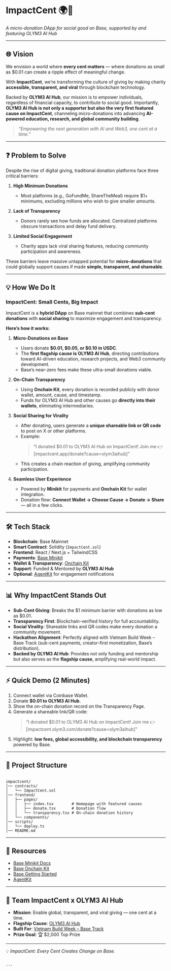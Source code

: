 # ImpactCent 🌍💙  
*A micro-donation DApp for social good on Base, supported by and featuring OLYM3 AI Hub*  

---

## 🌐 Vision  
We envision a world where **every cent matters** — where donations as small as $0.01 can create a ripple effect of meaningful change.  

With **ImpactCent**, we’re transforming the culture of giving by making charity **accessible, transparent, and viral** through blockchain technology.  

Backed by **OLYM3 AI Hub**, our mission is to empower individuals, regardless of financial capacity, to contribute to social good. Importantly, **OLYM3 AI Hub is not only a supporter but also the very first featured cause on ImpactCent**, channeling micro-donations into advancing **AI-powered education, research, and global community building**.  

> *“Empowering the next generation with AI and Web3, one cent at a time.”*  

---

## ❓ Problem to Solve  
Despite the rise of digital giving, traditional donation platforms face three critical barriers:  

1. **High Minimum Donations**  
   - Most platforms (e.g., GoFundMe, ShareTheMeal) require $1+ minimums, excluding millions who wish to give smaller amounts.  

2. **Lack of Transparency**  
   - Donors rarely see how funds are allocated. Centralized platforms obscure transactions and delay fund delivery.  

3. **Limited Social Engagement**  
   - Charity apps lack viral sharing features, reducing community participation and awareness.  

These barriers leave massive untapped potential for **micro-donations** that could globally support causes if made **simple, transparent, and shareable**.  

---

## 💡 How We Do It  

### **ImpactCent: Small Cents, Big Impact**  
ImpactCent is a **hybrid DApp** on Base mainnet that combines **sub-cent donations** with **social sharing** to maximize engagement and transparency.  

**Here’s how it works:**  

1. **Micro-Donations on Base**  
   - Users donate **$0.01, $0.05, or $0.10 in USDC**.  
   - The **first flagship cause is OLYM3 AI Hub**, directing contributions toward AI-driven education, research projects, and Web3 community development.  
   - Base’s near-zero fees make these ultra-small donations viable.  

2. **On-Chain Transparency**  
   - Using **Onchain Kit**, every donation is recorded publicly with donor wallet, amount, cause, and timestamp.  
   - Funds for OLYM3 AI Hub and other causes go **directly into their wallets**, eliminating intermediaries.  

3. **Social Sharing for Virality**  
   - After donating, users generate a **unique shareable link or QR code** to post on X or other platforms.  
   - Example:  
     > “I donated $0.01 to OLYM3 AI Hub on ImpactCent! Join me 👉 [impactcent.app/donate?cause=olym3aihub]”  
   - This creates a chain reaction of giving, amplifying community participation.  

4. **Seamless User Experience**  
   - Powered by **Minikit** for payments and **Onchain Kit** for wallet integration.  
   - Donation flow: **Connect Wallet → Choose Cause → Donate → Share** — all in a few clicks.  

---

## 🛠️ Tech Stack  
- **Blockchain**: Base Mainnet  
- **Smart Contract**: Solidity (`ImpactCent.sol`)  
- **Frontend**: React / Next.js + TailwindCSS  
- **Payments**: [Base Minikit](https://www.base.org/build/minikit)  
- **Wallet & Transparency**: [Onchain Kit](https://www.base.org/build/onchain-kit)  
- **Support**: Funded & Mentored by **OLYM3 AI Hub**  
- **Optional**: [AgentKit](https://docs.cdp.coinbase.com/agent-kit/welcome) for engagement notifications  

---

## 📊 Why ImpactCent Stands Out  
- **Sub-Cent Giving**: Breaks the $1 minimum barrier with donations as low as $0.01.  
- **Transparency First**: Blockchain-verified history for full accountability.  
- **Social Virality**: Shareable links and QR codes make every donation a community movement.  
- **Hackathon Alignment**: Perfectly aligned with Vietnam Build Week – Base Track (sub-cent payments, creator-first monetization, Base’s distribution).  
- **Backed by OLYM3 AI Hub**: Provides not only funding and mentorship but also serves as the **flagship cause**, amplifying real-world impact.  

---

## ⚡ Quick Demo (2 Minutes)  
1. Connect wallet via Coinbase Wallet.  
2. Donate **$0.01 to OLYM3 AI Hub**.  
3. Show the on-chain donation record on the Transparency Page.  
4. Generate a shareable link/QR code:  
   > “I donated $0.01 to OLYM3 AI Hub on ImpactCent! Join me 👉 [impactcent.olym3.com/donate?cause=olym3aihub]”  
5. Highlight: **low fees, global accessibility, and blockchain transparency** powered by Base.  

---

## 📂 Project Structure  
```

impactcent/
│── contracts/
│   └── ImpactCent.sol
│── frontend/
│   ├── pages/
│   │   ├── index.tsx        # Homepage with featured causes
│   │   ├── donate.tsx       # Donation flow
│   │   └── transparency.tsx # On-chain donation history
│   └── components/
│── scripts/
│   └── deploy.ts
│── README.md

```

---

## 🔗 Resources  
- [Base Minikit Docs](https://www.base.org/build/minikit)  
- [Base Onchain Kit](https://www.base.org/build/onchain-kit)  
- [Base Getting Started](https://docs.base.org/get-started/base)  
- [AgentKit](https://docs.cdp.coinbase.com/agent-kit/welcome)  

---

## 👥 Team ImpactCent x OLYM3 AI Hub  
- **Mission**: Enable global, transparent, and viral giving — one cent at a time.  
- **Flagship Cause**: [OLYM3 AI Hub](https://aihub.olym3.com)  
- **Built For**: [Vietnam Build Week – Base Track](https://dorahacks.io)  
- **Prize Goal**: 🏆 $2,000 Top Prize  

---

💡 *ImpactCent: Every Cent Creates Change on Base.*  
```

---
